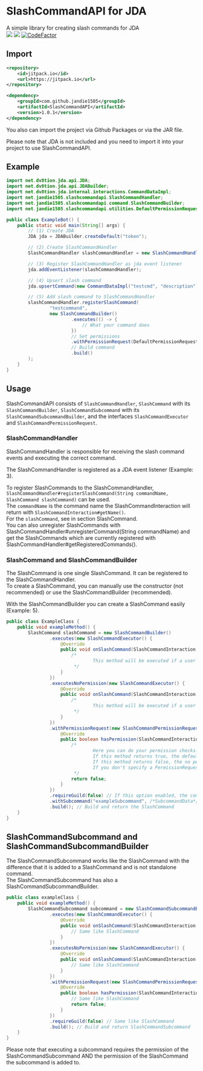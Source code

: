 # SlashCommandAPI for JDA

A simple library for creating slash commands for JDA  
![](https://img.shields.io/badge/Java-11-blue)
[![](https://jitpack.io/v/jandie1505/SlashCommandAPI.svg)](https://jitpack.io/#jandie1505/SlashCommandAPI)
[![CodeFactor](https://www.codefactor.io/repository/github/jandie1505/slashcommandapi/badge)](https://www.codefactor.io/repository/github/jandie1505/slashcommandapi)

## Import
```xml
<repository>
    <id>jitpack.io</id>
    <url>https://jitpack.io</url>
</repository>
```

```xml
<dependency>
    <groupId>com.github.jandie1505</groupId>
    <artifactId>SlashCommandAPI</artifactId>
    <version>1.0.1</version>
</dependency>
```

You also can import the project via Github Packages or via the JAR file.
    
Please note that JDA is not included and you need to import it into your project to use SlashCommandAPI.

## Example

```java
import net.dv8tion.jda.api.JDA;
import net.dv8tion.jda.api.JDABuilder;
import net.dv8tion.jda.internal.interactions.CommandDataImpl;
import net.jandie1505.slashcommandapi.SlashCommandHandler;
import net.jandie1505.slashcommandapi.command.SlashCommandBuilder;
import net.jandie1505.slashcommandapi.utilities.DefaultPermissionRequests;

public class ExampleBot() {
    public static void main(String[] args) {
        // (1) Create JDA
        JDA jda = JDABuilder.createDefault("token");

        // (2) Create SlashCommandHandler
        SlashCommandHandler slashCommandHandler = new SlashCommandHandler();

        // (3) Register SlashCommandHandler as jda event listener
        jda.addEventListener(slashCommandHandler);

        // (4) Upsert slash command
        jda.upsertCommand(new CommandDataImpl("testcmd", "description"));

        // (5) Add slash command to SlashCommandHandler
        slashCommandHandler.registerSlashCommand(
                "testcommand",
                new SlashCommandBuilder()
                        .executes(() -> {
                            // What your command does
                        })
                        // Set permissions
                        .withPermissionRequest(DefaultPermissionRequests.publicCommand())
                        // Build command
                        .build()
        );
    }
}
```

## Usage

SlashCommandAPI consists of ``SlashCommandHandler``, ``SlashCommand`` with its ``SlashCommandBuilder``, ``SlashCommandSubcommand`` with its ``SlashCommandSubcommandBuilder``, and the interfaces ``SlashCommandExecutor`` and ``SlashCommandPermissionRequest``.  

### SlashCommandHandler
SlashCommandHandler is responsible for receiving the slash command events and executing the correct command.
    
The SlashCommandHandler is registered as a JDA event listener (Example: 3).
    
To register SlashCommands to the SlashCommandHandler, ``SlashCommandHandler#registerSlashCommand(String commandName, SlashCommand slashCommand)`` can be used.  
The `commandName` is the command name the SlashCommandInteraction will return with ``SlashCommandInteraction#getName()``.  
For the ``slashCommand``, see in section SlashCommand.  
You can also unregister SlashCommands with SlashCommandHandler#unregisterCommand(String commandName) and get the SlashCommands which are currently registered with SlashCommandHandler#getRegisteredCommands().
  
### SlashCommand and SlashCommandBuilder
The SlashCommand is one single SlashCommand. It can be registered to the SlashCommandHandler.  
To create a SlashCommand, you can manually use the constructor (not recommended) or use the SlashCommandBuilder (recommended).
    
With the SlashCommandBuilder you can create a SlashCommand easily (Example: 5).

```java
public class ExampleClass {
    public void exampleMethod() {
        SlashCommand slashCommand = new SlashCommandBuilder()
                .executes(new SlashCommandExecutor() {
                    @Override
                    public void onSlashCommand(SlashCommandInteraction interaction) {
                        /*
                                This method will be executed if a user runs the slash command and the PermissionRequest returns true.
                         */
                    }
                })
                .executesNoPermission(new SlashCommandExecutor() {
                    @Override
                    public void onSlashCommand(SlashCommandInteraction interaction) {
                        /*
                                This method will be executed if a user runs the slash command and the PermissionRequest returns false.
                         */
                    }
                })
                .withPermissionRequest(new SlashCommandPermissionRequest() {
                    @Override
                    public boolean hasPermission(SlashCommandInteraction interaction) {
                        /*
                                Here you can do your permission checks.
                                If this method returns true, the default CommandExecutor gets executed.
                                If this method returns false, the no permission CommandExecutor gets executed.
                                If you don't specify a PermissionRequest, every slash command execution will be handled as the user don't have the permission.
                         */
                        return false;
                    }
                })
                .requireGuild(false) // If this option enabled, the command only gets executed if it gets executed from a guild. Else, nothing will happen.
                .withSubcommand("exampleSubcommand", /*SubcommandData*/)
                .build(); // Build and return the SlashCommand
    }
}
```

## SlashCommandSubcommand and SlashCommandSubcommandBuilder
The SlashCommandSubcommand works like the SlashCommand with the difference that it is added to a SlashCommand and is not standalone command.  
The SlashCommandSubcommand has also a SlashCommandSubcommandBuilder.

```java
public class exampleClass {
    public void exampleMethod() {
        SlashCommandSubcommand subcommand = new SlashCommandSubcommandBuilder()
                .executes(new SlashCommandExecutor() {
                    @Override
                    public void onSlashCommand(SlashCommandInteraction interaction) {
                        // Same like SlashCommand
                    }
                })
                .executesNoPermission(new SlashCommandExecutor() {
                    @Override
                    public void onSlashCommand(SlashCommandInteraction interaction) {
                        // Same like SlashCommand
                    }
                })
                .withPermissionRequest(new SlashCommandPermissionRequest() {
                    @Override
                    public boolean hasPermission(SlashCommandInteraction interaction) {
                        // Same like SlashCommand
                        return false;
                    }
                })
                .requireGuild(false) // Same like SlashCommand
                .build(); // Build and return SlashCommandSubcommand
    }
}
```
Please note that executing a subcommand requires the permission of the SlashCommandSubcommand AND the permission of the SlashCommand the subcommand is added to.
